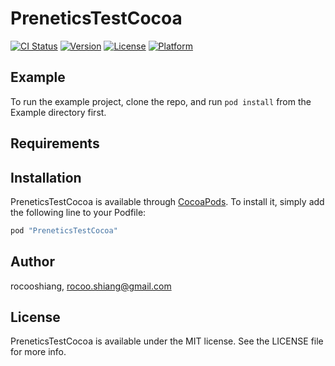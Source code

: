 # PreneticsTestCocoa

[![CI Status](http://img.shields.io/travis/rocooshiang/PreneticsTestCocoa.svg?style=flat)](https://travis-ci.org/rocooshiang/PreneticsTestCocoa)
[![Version](https://img.shields.io/cocoapods/v/PreneticsTestCocoa.svg?style=flat)](http://cocoapods.org/pods/PreneticsTestCocoa)
[![License](https://img.shields.io/cocoapods/l/PreneticsTestCocoa.svg?style=flat)](http://cocoapods.org/pods/PreneticsTestCocoa)
[![Platform](https://img.shields.io/cocoapods/p/PreneticsTestCocoa.svg?style=flat)](http://cocoapods.org/pods/PreneticsTestCocoa)

## Example

To run the example project, clone the repo, and run `pod install` from the Example directory first.

## Requirements

## Installation

PreneticsTestCocoa is available through [CocoaPods](http://cocoapods.org). To install
it, simply add the following line to your Podfile:

```ruby
pod "PreneticsTestCocoa"
```

## Author

rocooshiang, rocoo.shiang@gmail.com

## License

PreneticsTestCocoa is available under the MIT license. See the LICENSE file for more info.
